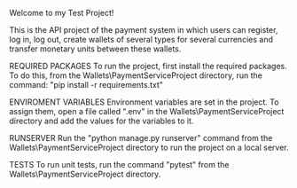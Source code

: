 Welcome to my Test Project! 

This is the API project of the payment system in which users can register, log in, log out, create wallets of several types for several currencies and transfer monetary units between these wallets.

REQUIRED PACKAGES
To run the project, first install the required packages. To do this, from the
Wallets\PaymentServiceProject directory, run the command: "pip install -r requirements.txt"

ENVIROMENT VARIABLES
Environment variables are set in the project. To assign them, open a file called ".env" in the Wallets\PaymentServiceProject directory and add the values ​​for the variables to it.

RUNSERVER
Run the "python manage.py runserver" command from the Wallets\PaymentServiceProject directory to run the project on a local server.

TESTS
To run unit tests, run the command "pytest" from the Wallets\PaymentServiceProject directory.
